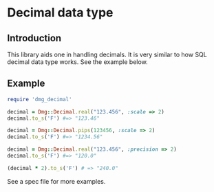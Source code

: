 # Decimal data type

## Introduction

This library aids one in handling decimals. It is very similar to how SQL decimal data type works.
See the example below.

## Example

``` ruby
require 'dmg_decimal'

decimal = Dmg::Decimal.real("123.456", :scale => 2)
decimal.to_s('F') #=> "123.46"

decimal = Dmg::Decimal.pips(123456, :scale => 2)
decimal.to_s('F') #=> "1234.56"

decimal = Dmg::Decimal.real("123.456", :precision => 2)
decimal.to_s('F') #=> "120.0"

(decimal * 2).to_s('F') # => "240.0" 
```

See a spec file for more examples.
